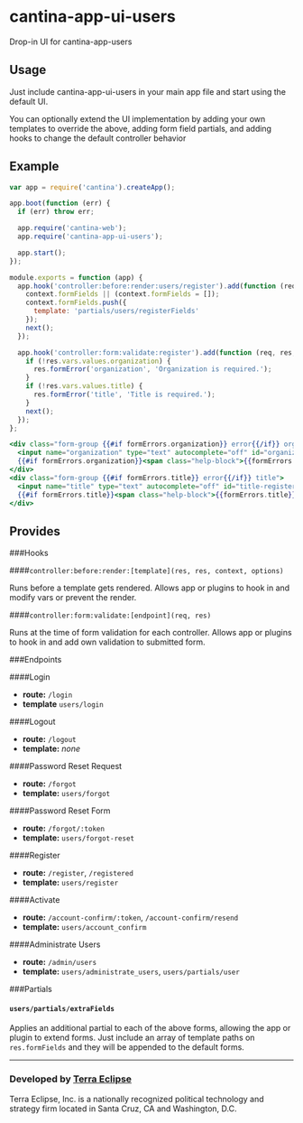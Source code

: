 cantina-app-ui-users
====================

Drop-in UI for cantina-app-users

Usage
------
Just include cantina-app-ui-users in your main app file and start using the
default UI.

You can optionally extend the UI implementation by adding your own templates
to override the above, adding form field partials, and adding hooks
to change the default controller behavior

Example
-------
```js
var app = require('cantina').createApp();

app.boot(function (err) {
  if (err) throw err;

  app.require('cantina-web');
  app.require('cantina-app-ui-users');

  app.start();
});
```

```js
module.exports = function (app) {
  app.hook('controller:before:render:users/register').add(function (req, res, context, options, next) {
    context.formFields || (context.formFields = []);
    context.formFields.push({
      template: 'partials/users/registerFields'
    });
    next();
  });

  app.hook('controller:form:validate:register').add(function (req, res, next) {
    if (!res.vars.values.organization) {
      res.formError('organization', 'Organization is required.');
    }
    if (!res.vars.values.title) {
      res.formError('title', 'Title is required.');
    }
    next();
  });
};
```

```hbs
<div class="form-group {{#if formErrors.organization}} error{{/if}} organization">
  <input name="organization" type="text" autocomplete="off" id="organization-register" placeholder="Organization" class="form-control" value="{{values.organization}}">
  {{#if formErrors.organization}}<span class="help-block">{{formErrors.organization}}</span>{{/if}}
</div>
<div class="form-group {{#if formErrors.title}} error{{/if}} title">
  <input name="title" type="text" autocomplete="off" id="title-register" placeholder="Title" class="form-control" value="{{values.title}}">
  {{#if formErrors.title}}<span class="help-block">{{formErrors.title}}</span>{{/if}}
</div>
```

Provides
--------

###Hooks

####`controller:before:render:[template](res, res, context, options)`

Runs before a template gets rendered. Allows app or plugins to hook in and
modify vars or prevent the render.

####`controller:form:validate:[endpoint](req, res)`

Runs at the time of form validation for each controller. Allows app or plugins
to hook in and add own validation to submitted form.

###Endpoints

####Login

- **route:** `/login`
- **template** `users/login`

####Logout

- **route:** `/logout`
- **template:** *none*

####Password Reset Request

- **route:** `/forgot`
- **template:** `users/forgot`

####Password Reset Form

- **route:** `/forgot/:token`
- **template:** `users/forgot-reset`

####Register

- **route:** `/register`, `/registered`
- **template:** `users/register`

####Activate

- **route:** `/account-confirm/:token`, `/account-confirm/resend`
- **template:** `users/account_confirm`

####Administrate Users

- **route:** `/admin/users`
- **template:** `users/administrate_users`, `users/partials/user`

###Partials

#### `users/partials/extraFields`

Applies an additional partial to each of the above forms, allowing the app or
plugin to extend forms. Just include an array of template paths on
`res.formFields` and they will be appended to the default forms.


- - -

### Developed by [Terra Eclipse](http://www.terraeclipse.com)
Terra Eclipse, Inc. is a nationally recognized political technology and
strategy firm located in Santa Cruz, CA and Washington, D.C.
